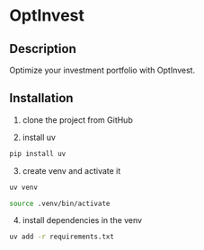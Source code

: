 # OptInvest 

## Description

Optimize your investment portfolio with OptInvest.



## Installation

1. clone the project from GitHub

2. install uv

```bash
pip install uv
```



3. create venv and activate it

```bash
uv venv
```

```bash
source .venv/bin/activate
```


4. install dependencies in the venv

```bash
uv add -r requirements.txt
```






